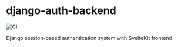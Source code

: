 # django-auth-backend

![CI](https://github.com/Sirneij/django-auth-backend/actions/workflows/django.yml/badge.svg)

Django session-based authentication system with SvelteKit frontend
